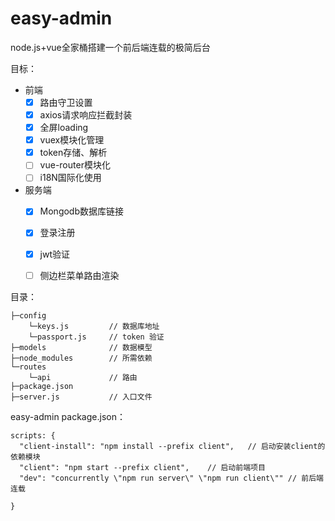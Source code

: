 # easy-admin
node.js+vue全家桶搭建一个前后端连载的极简后台


目标：
- 前端
  - [x] 路由守卫设置
  - [x] axios请求响应拦截封装
  - [x] 全屏loading
  - [x] vuex模块化管理
  - [x] token存储、解析
  - [ ] vue-router模块化
  - [ ] i18N国际化使用

- 服务端
  - [x] Mongodb数据库链接 
  - [x] 登录注册
  - [x] jwt验证
  - [ ] 侧边栏菜单路由渲染


目录：
```
├─config
    └─keys.js         // 数据库地址 
    └─passport.js     // token 验证
├─models              // 数据模型
├─node_modules        // 所需依赖
└─routes
    └─api             // 路由
├─package.json        
├─server.js           // 入口文件        
``` 


easy-admin package.json：
```
scripts: {
  "client-install": "npm install --prefix client",   // 启动安装client的依赖模块
  "client": "npm start --prefix client",    // 启动前端项目
  "dev": "concurrently \"npm run server\" \"npm run client\"" // 前后端连载

}
```